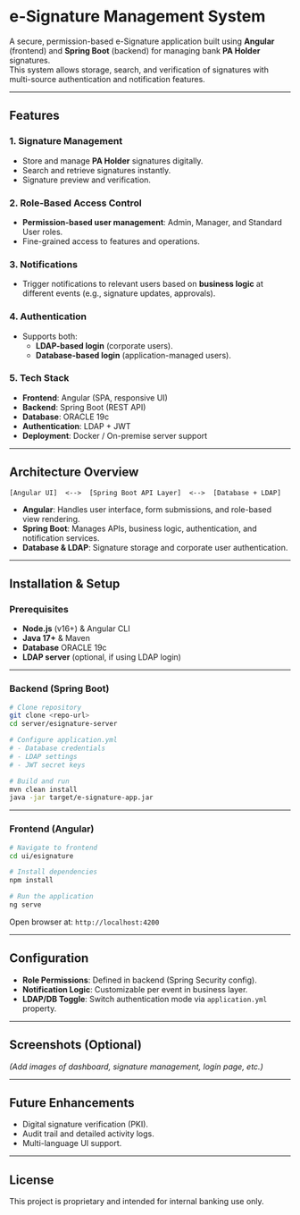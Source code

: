 # e-Signature Management System

A secure, permission-based e-Signature application built using **Angular** (frontend) and **Spring Boot** (backend) for managing bank **PA Holder** signatures.  
This system allows storage, search, and verification of signatures with multi-source authentication and notification features.

---

## Features

### 1. Signature Management
- Store and manage **PA Holder** signatures digitally.  
- Search and retrieve signatures instantly.  
- Signature preview and verification.

### 2. Role-Based Access Control
- **Permission-based user management**: Admin, Manager, and Standard User roles.  
- Fine-grained access to features and operations.

### 3. Notifications
- Trigger notifications to relevant users based on **business logic** at different events (e.g., signature updates, approvals).  

### 4. Authentication
- Supports both:
  - **LDAP-based login** (corporate users).
  - **Database-based login** (application-managed users).

### 5. Tech Stack
- **Frontend**: Angular (SPA, responsive UI)
- **Backend**: Spring Boot (REST API)
- **Database**: ORACLE 19c
- **Authentication**: LDAP + JWT
- **Deployment**: Docker / On-premise server support

---

## Architecture Overview

```text
[Angular UI]  <-->  [Spring Boot API Layer]  <-->  [Database + LDAP]
```

- **Angular**: Handles user interface, form submissions, and role-based view rendering.  
- **Spring Boot**: Manages APIs, business logic, authentication, and notification services.  
- **Database & LDAP**: Signature storage and corporate user authentication.

---

## Installation & Setup

### Prerequisites
- **Node.js** (v16+) & Angular CLI  
- **Java 17+** & Maven  
- **Database** ORACLE 19c  
- **LDAP server** (optional, if using LDAP login)

---

### Backend (Spring Boot)
```bash
# Clone repository
git clone <repo-url>
cd server/esignature-server

# Configure application.yml
# - Database credentials
# - LDAP settings
# - JWT secret keys

# Build and run
mvn clean install
java -jar target/e-signature-app.jar
```

---

### Frontend (Angular)
```bash
# Navigate to frontend
cd ui/esignature

# Install dependencies
npm install

# Run the application
ng serve
```

Open browser at: `http://localhost:4200`

---

## Configuration

- **Role Permissions**: Defined in backend (Spring Security config).  
- **Notification Logic**: Customizable per event in business layer.  
- **LDAP/DB Toggle**: Switch authentication mode via `application.yml` property.

---

## Screenshots (Optional)

*(Add images of dashboard, signature management, login page, etc.)*

---

## Future Enhancements
- Digital signature verification (PKI).  
- Audit trail and detailed activity logs.  
- Multi-language UI support.

---

## License

This project is proprietary and intended for internal banking use only.
